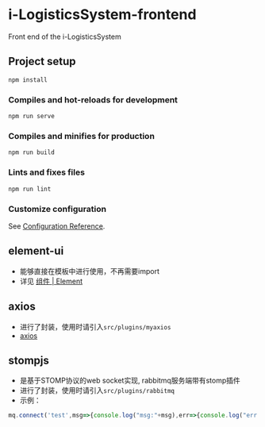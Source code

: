 # i-LogisticsSystem-frontend

Front end of the i-LogisticsSystem


## Project setup
```
npm install
```

### Compiles and hot-reloads for development
```
npm run serve
```

### Compiles and minifies for production
```
npm run build
```

### Lints and fixes files
```
npm run lint
```

### Customize configuration
See [Configuration Reference](https://cli.vuejs.org/config/).

## element-ui
+ 能够直接在模板中进行使用，不再需要import
+ 详见 [组件 | Element](https://element.eleme.cn/#/zh-CN/component/)

## axios
+ 进行了封装，使用时请引入`src/plugins/myaxios`
+ [axios](https://github.com/axios/axios)

## stompjs
+ 是基于STOMP协议的web socket实现, rabbitmq服务端带有stomp插件
+ 进行了封装，使用时请引入`src/plugins/rabbitmq`
+ 示例：
```js
mq.connect('test',msg=>{console.log("msg:"+msg),err=>{console.log("err:"+err)}})
```
